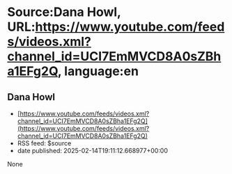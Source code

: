 # Source:Dana Howl, URL:https://www.youtube.com/feeds/videos.xml?channel_id=UCI7EmMVCD8A0sZBha1EFg2Q, language:en

## Dana Howl
 - [https://www.youtube.com/feeds/videos.xml?channel_id=UCI7EmMVCD8A0sZBha1EFg2Q](https://www.youtube.com/feeds/videos.xml?channel_id=UCI7EmMVCD8A0sZBha1EFg2Q)
 - RSS feed: $source
 - date published: 2025-02-14T19:11:12.668977+00:00

None

